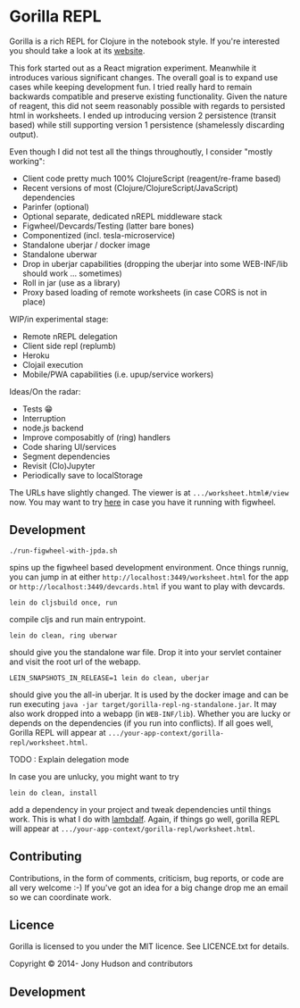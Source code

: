 # Gorilla REPL

Gorilla is a rich REPL for Clojure in the notebook style. If you're interested
 you should take a look at its [website](http://gorilla-repl.org).

This fork started out as a React migration experiment. Meanwhile it introduces
various significant changes. The overall goal is to expand use cases while keeping
development fun. I tried really hard to remain backwards compatible and preserve
existing functionality. Given the nature of reagent, this did not seem reasonably
 possible with regards to persisted html in worksheets. I ended up introducing
 version 2 persistence (transit based) while still supporting version 1 persistence
(shamelessly discarding output).
 
Even though I did not test all the things throughoutly, I consider "mostly working":
 
- Client code pretty much 100% ClojureScript (reagent/re-frame based)
- Recent versions of most (Clojure/ClojureScript/JavaScript) dependencies
- Parinfer  (optional)
- Optional separate, dedicated nREPL middleware stack
- Figwheel/Devcards/Testing (latter bare bones)
- Componentized (incl. tesla-microservice)
- Standalone uberjar / docker image
- Standalone uberwar
- Drop in uberjar capabilities (dropping the uberjar into some WEB-INF/lib should work ... sometimes)
- Roll in jar (use as a library)
- Proxy based loading of remote worksheets (in case CORS is not in place)

WIP/in experimental stage:

- Remote nREPL delegation
- Client side repl (replumb)
- Heroku
- Clojail execution
- Mobile/PWA capabilities (i.e. upup/service workers)


Ideas/On the radar:

- Tests 😁
- Interruption
- node.js backend
- Improve composabitly of (ring) handlers
- Code sharing UI/services
- Segment dependencies
- Revisit (Clo)Jupyter
- Periodically save to localStorage

The URLs have slightly changed. The viewer is at `.../worksheet.html#/view` now. You may want to try
 [here](http://localhost:3449/worksheet.html#/view?source=github&user=JonyEpsilon&repo=gorilla-test&path=ws/graph-examples.clj)
 in case you have it running with figwheel.

## Development

```
./run-figwheel-with-jpda.sh
```
spins up the figwheel based development environment. Once things runnig, you can jump in at
 either `http://localhost:3449/worksheet.html` for the app or `http://localhost:3449/devcards.html`
if you want to play with devcards.

```
lein do cljsbuild once, run
```
compile cljs and run main entrypoint.

```
lein do clean, ring uberwar
```

should give you the standalone war file. Drop it into your servlet container
 and visit the root url of the webapp.

```
LEIN_SNAPSHOTS_IN_RELEASE=1 lein do clean, uberjar
```
should give you the all-in uberjar. It is used by the docker image and can be run
executing `java -jar target/gorilla-repl-ng-standalone.jar`. It may also work dropped
 into a webapp (in `WEB-INF/lib`). Whether you are lucky or depends on the dependencies
(if you run into conflicts). If all goes well, Gorilla REPL will appear at
`.../your-app-context/gorilla-repl/worksheet.html`.

TODO : Explain delegation mode

In case you are unlucky, you might want to try

```
lein do clean, install
```

add a dependency in your project and tweak dependencies until things work. This is
 what I do with [lambdalf](https://github.com/deas/lambdalf). Again, if things go well,
 gorilla REPL will appear at `.../your-app-context/gorilla-repl/worksheet.html`.
## Contributing

Contributions, in the form of comments, criticism, bug reports, or code are all very welcome :-) If you've got an idea
for a big change drop me an email so we can coordinate work.

## Licence

Gorilla is licensed to you under the MIT licence. See LICENCE.txt for details.

Copyright © 2014- Jony Hudson and contributors

## Development

